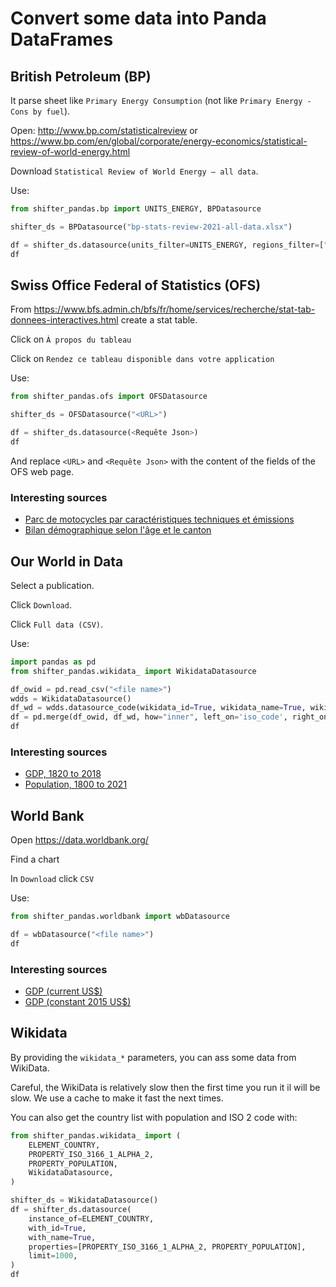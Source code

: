 # Convert some data into Panda DataFrames

## British Petroleum (BP)

It parse sheet like `Primary Energy Consumption` (not like `Primary Energy - Cons by fuel`).

Open: http://www.bp.com/statisticalreview
or https://www.bp.com/en/global/corporate/energy-economics/statistical-review-of-world-energy.html

Download `Statistical Review of World Energy – all data`.

Use:

```python
from shifter_pandas.bp import UNITS_ENERGY, BPDatasource

shifter_ds = BPDatasource("bp-stats-review-2021-all-data.xlsx")

df = shifter_ds.datasource(units_filter=UNITS_ENERGY, regions_filter=["Switzerland"])
df
```

## Swiss Office Federal of Statistics (OFS)

From https://www.bfs.admin.ch/bfs/fr/home/services/recherche/stat-tab-donnees-interactives.html
create a stat table.

Click on `À propos du tableau`

Click on `Rendez ce tableau disponible dans votre application`

Use:

```python
from shifter_pandas.ofs import OFSDatasource

shifter_ds = OFSDatasource("<URL>")

df = shifter_ds.datasource(<Requête Json>)
df
```

And replace `<URL>` and `<Requête Json>` with the content of the fields of the OFS web page.

### Interesting sources

- [Parc de motocycles par caractéristiques techniques et émissions](https://www.pxweb.bfs.admin.ch/pxweb/fr/px-x-1103020100_165/-/px-x-1103020100_165.px/)
- [Bilan démographique selon l'âge et le canton](https://www.pxweb.bfs.admin.ch/pxweb/fr/px-x-0102020000_104/-/px-x-0102020000_104.px/)

## Our World in Data

Select a publication.

Click `Download`.

Click `Full data (CSV)`.

Use:

```python
import pandas as pd
from shifter_pandas.wikidata_ import WikidataDatasource

df_owid = pd.read_csv("<file name>")
wdds = WikidataDatasource()
df_wd = wdds.datasource_code(wikidata_id=True, wikidata_name=True, wikidata_type=True)
df = pd.merge(df_owid, df_wd, how="inner", left_on='iso_code', right_on='Code')
df
```

### Interesting sources

- [GDP, 1820 to 2018](https://ourworldindata.org/grapher/gdp-world-regions-stacked-area)
- [Population, 1800 to 2021](https://ourworldindata.org/grapher/population-since-1800)

## World Bank

Open https://data.worldbank.org/

Find a chart

In `Download` click `CSV`

Use:

```python
from shifter_pandas.worldbank import wbDatasource

df = wbDatasource("<file name>")
df
```

### Interesting sources

- [GDP (current US$)](https://data.worldbank.org/indicator/NY.GDP.MKTP.CD)
- [GDP (constant 2015 US$)](https://data.worldbank.org/indicator/NY.GDP.MKTP.KD)

## Wikidata

By providing the `wikidata_*` parameters, you can ass some data from WikiData.

Careful, the WikiData is relatively slow then the first time you run it il will be slow.
We use a cache to make it fast the next times.

You can also get the country list with population and ISO 2 code with:

```python
from shifter_pandas.wikidata_ import (
    ELEMENT_COUNTRY,
    PROPERTY_ISO_3166_1_ALPHA_2,
    PROPERTY_POPULATION,
    WikidataDatasource,
)

shifter_ds = WikidataDatasource()
df = shifter_ds.datasource(
    instance_of=ELEMENT_COUNTRY,
    with_id=True,
    with_name=True,
    properties=[PROPERTY_ISO_3166_1_ALPHA_2, PROPERTY_POPULATION],
    limit=1000,
)
df
```
